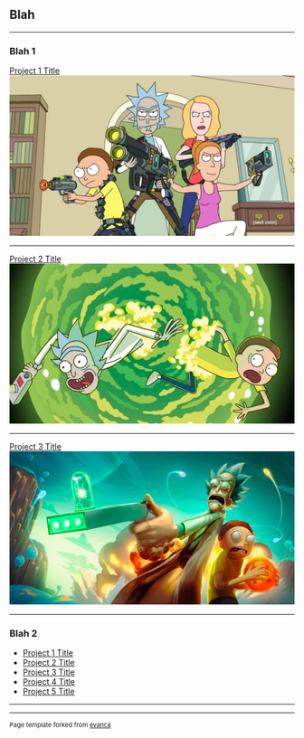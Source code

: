 ## Blah

---

### Blah 1 

[Project 1 Title](/sample_page)
<img src="images/rick_and_morty_s02_still.jpg?raw=true"/>

---
[Project 2 Title](/pdf/sample_presentation.pdf)
<img src="images/rick-morty-channel-4.jpg?raw=true"/>

---
[Project 3 Title](http://example.com/)
<img src="images/Rick&Morty.jpg?raw=true"/>

---

### Blah 2

- [Project 1 Title](http://example.com/)
- [Project 2 Title](http://example.com/)
- [Project 3 Title](http://example.com/)
- [Project 4 Title](http://example.com/)
- [Project 5 Title](http://example.com/)

---




---
<p style="font-size:11px">Page template forked from <a href="https://github.com/evanca/quick-portfolio">evanca</a></p>
<!-- Remove above link if you don't want to attibute -->
